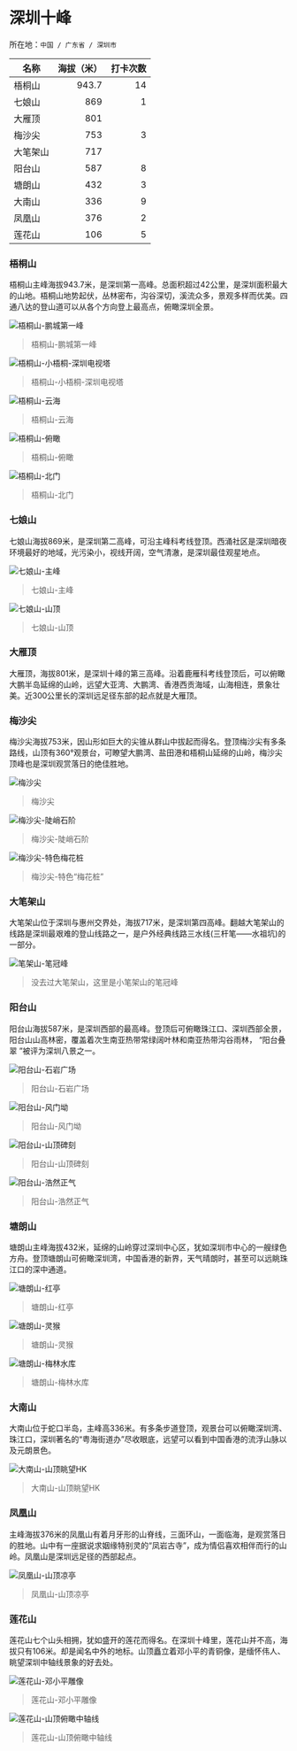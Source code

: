 # 深圳十峰

所在地：`中国 / 广东省 / 深圳市`

| 名称     | 海拔（米） | 打卡次数 |
|--------|---------:|---------:|
| 梧桐山   |    943.7 |       14 |
| 七娘山   |      869 |        1 |
| 大雁顶   |      801 |          |
| 梅沙尖   |      753 |        3 |
| 大笔架山 |      717 |          |
| 阳台山   |      587 |        8 |
| 塘朗山   |      432 |        3 |
| 大南山   |      336 |        9 |
| 凤凰山   |      376 |        2 |
| 莲花山   |      106 |        5 |

### 梧桐山

梧桐山主峰海拔943.7米，是深圳第一高峰。总面积超过42公里，是深圳面积最大的山地。梧桐山地势起伏，丛林密布，沟谷深切，溪流众多，景观多样而优美。四通八达的登山道可以从各个方向登上最高点，俯瞰深圳全景。

![梧桐山-鹏城第一峰](./深圳十峰/梧桐山-鹏城第一峰.webp)
> 梧桐山-鹏城第一峰

![梧桐山-小梧桐-深圳电视塔](./深圳十峰/梧桐山-小梧桐-深圳电视塔.webp)
> 梧桐山-小梧桐-深圳电视塔

![梧桐山-云海](./深圳十峰/梧桐山-云海.webp)
> 梧桐山-云海

![梧桐山-俯瞰](./深圳十峰/梧桐山-俯瞰.webp)
> 梧桐山-俯瞰

![梧桐山-北门](./深圳十峰/梧桐山-北门.webp)
> 梧桐山-北门

### 七娘山

七娘山海拔869米，是深圳第二高峰，可沿主峰科考线登顶。西涌社区是深圳暗夜环境最好的地域，光污染小，视线开阔，空气清澈，是深圳最佳观星地点。

![七娘山-主峰](./深圳十峰/七娘山-主峰.webp)
> 七娘山-主峰

![七娘山-山顶](./深圳十峰/七娘山-山顶.webp)
> 七娘山-山顶

### 大雁顶

大雁顶，海拔801米，是深圳十峰的第三高峰。沿着鹿雁科考线登顶后，可以俯瞰大鹏半岛延绵的山岭，远望大亚湾、大鹏湾、香港西贡海域，山海相连，景象壮美。近300公里长的深圳远足径东部的起点就是大雁顶。

### 梅沙尖

梅沙尖海拔753米，因山形如巨大的尖锥从群山中拔起而得名。登顶梅沙尖有多条路线，山顶有360°观景台，可瞭望大鹏湾、盐田港和梧桐山延绵的山岭，梅沙尖顶峰也是深圳观赏落日的绝佳胜地。

![梅沙尖](./深圳十峰/梅沙尖.webp)
> 梅沙尖

![梅沙尖-陡峭石阶](./深圳十峰/梅沙尖-陡峭石阶.webp)
> 梅沙尖-陡峭石阶

![梅沙尖-特色梅花桩](./深圳十峰/梅沙尖-特色梅花桩.webp)
> 梅沙尖-特色“梅花桩”

### 大笔架山

大笔架山位于深圳与惠州交界处，海拔717米，是深圳第四高峰。翻越大笔架山的线路是深圳最艰难的登山线路之一，是户外经典线路三水线(三杆笔——水祖坑)的一部分。

![笔架山-笔冠峰](./深圳十峰/笔架山-笔冠峰.webp)

> 没去过大笔架山，这里是小笔架山的笔冠峰

### 阳台山

阳台山海拔587米，是深圳西部的最高峰。登顶后可俯瞰珠江口、深圳西部全景，阳台山山高林密，覆盖着次生南亚热带常绿阔叶林和南亚热带沟谷雨林， “阳台叠翠 ”被评为深圳八景之一。

![阳台山-石岩广场](./深圳十峰/阳台山-石岩广场.webp)
> 阳台山-石岩广场

![阳台山-风门坳](./深圳十峰/阳台山-风门坳.webp)
> 阳台山-风门坳

![阳台山-山顶碑刻](./深圳十峰/阳台山-山顶碑刻.webp)
> 阳台山-山顶碑刻

![阳台山-浩然正气](./深圳十峰/阳台山-浩然正气.webp)
> 阳台山-浩然正气

### 塘朗山

塘朗山主峰海拔432米，延绵的山岭穿过深圳中心区，犹如深圳市中心的一艘绿色方舟。登顶塘朗山可俯瞰深圳湾，中国香港的新界，天气晴朗时，甚至可以远眺珠江口的深中通道。

![塘朗山-红亭](./深圳十峰/塘朗山-红亭.webp)
> 塘朗山-红亭

![塘朗山-灵猴](./深圳十峰/塘朗山-灵猴.webp)
> 塘朗山-灵猴

![塘朗山-梅林水库](./深圳十峰/塘朗山-梅林水库.webp)
> 塘朗山-梅林水库

### 大南山

大南山位于蛇口半岛，主峰高336米。有多条步道登顶，观景台可以俯瞰深圳湾、珠江口，深圳著名的“粤海街道办”尽收眼底，远望可以看到中国香港的流浮山脉以及元朗景色。

![大南山-山顶眺望HK](./深圳十峰/大南山-山顶眺望HK.webp)
> 大南山-山顶眺望HK

### 凤凰山

主峰海拔376米的凤凰山有着月牙形的山脊线，三面环山，一面临海，是观赏落日的胜地。山中有一座据说求姻缘特别灵的“凤岩古寺”，成为情侣喜欢相伴而行的山岭。凤凰山是深圳远足径的西部起点。

![凤凰山-山顶凉亭](./深圳十峰/凤凰山-山顶凉亭.webp)
> 凤凰山-山顶凉亭

### 莲花山

莲花山七个山头相拥，犹如盛开的莲花而得名。在深圳十峰里，莲花山并不高，海拔只有106米。却是闻名中外的地标。山顶矗立着邓小平的青铜像，是缅怀伟人、眺望深圳中轴线景象的好去处。

![莲花山-邓小平雕像](./深圳十峰/莲花山-邓小平雕像.webp)
> 莲花山-邓小平雕像

![莲花山-山顶俯瞰中轴线](./深圳十峰/莲花山-山顶俯瞰中轴线.webp)
> 莲花山-山顶俯瞰中轴线